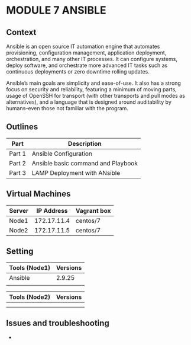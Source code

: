 # MODULE 7 ANSIBLE

## Context

Ansible is an open source IT automation engine that automates provisioning, configuration management, application deployment, orchestration, and many other IT processes. It can configure systems, deploy software, and orchestrate more advanced IT tasks such as continuous deployments or zero downtime rolling updates.

Ansible’s main goals are simplicity and ease-of-use. It also has a strong focus on security and reliability, featuring a minimum of moving parts, usage of OpenSSH for transport (with other transports and pull modes as alternatives), and a language that is designed around auditability by humans–even those not familiar with the program.


## Outlines

Part      | Description
----------|-------
Part 1    | Ansible Configuration
Part 2    | Ansible basic command and Playbook
Part 3    | LAMP Deployment with ANsible





## Virtual Machines



Server        | IP Address      |  Vagrant box
--------------|-----------------|---------------
Node1         | 172.17.11.4     | centos/7
Node2         | 172.17.11.5     | centos/7



## Setting



Tools (Node1)             | Versions
--------------------------|-------
Ansible                   | 2.9.25
                          | 




Tools (Node2)             | Versions
--------------------------|-------
                          | 
                          | 


## Issues and troubleshooting

- 
